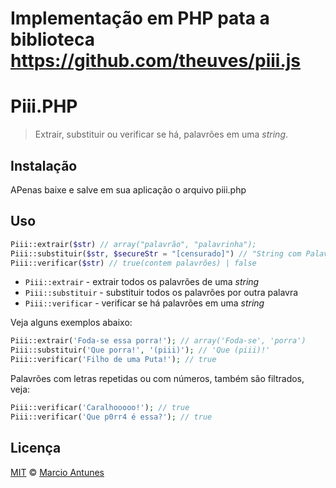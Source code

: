 # Implementação em PHP pata a biblioteca https://github.com/theuves/piii.js

# Piii.PHP

> Extrair, substituir ou verificar se há, palavrões em uma *string*.

## Instalação

APenas baixe e salve em sua aplicação o arquivo piii.php

## Uso

```php
Piii::extrair($str) // array("palavrão", "palavrinha");
Piii::substituir($str, $secureStr = "[censurado]") // "String com Palavrão" -> "String com [censurado]"
Piii::verificar($str) // true(contem palavrões) | false
```

 - `Piii::extrair`    - extrair todos os palavrões de uma *string*
 - `Piii::substituir` - substituir todos os palavrões por outra palavra
 - `Piii::verificar`  - verificar se há palavrões em uma *string*

Veja alguns exemplos abaixo:

```php
Piii::extrair('Foda-se essa porra!'); // array('Foda-se', 'porra')
Piii::substituir('Que porra!', '(piii)'); // 'Que (piii)!'
Piii::verificar('Filho de uma Puta!'); // true
```

Palavrões com letras repetidas ou com números, também são filtrados, veja:

```php
Piii::verificar('Caralhooooo!'); // true
Piii::verificar('Que p0rr4 é essa?'); // true
```

## Licença

[MIT](http://theuves.mit-license.org/) &copy; [Marcio Antunes](https://twitter.com/cgslivre)
